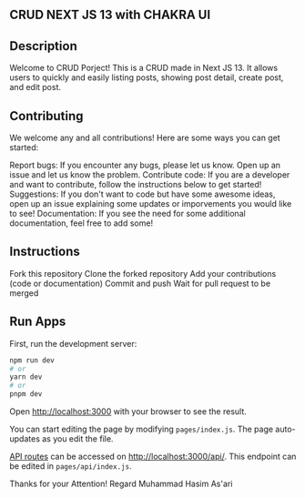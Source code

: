 ## CRUD NEXT JS 13 with CHAKRA UI

## Description
Welcome to CRUD Porject! This is a CRUD made in Next JS 13. It allows users to quickly and easily listing posts, showing post detail, create post, and edit post.

## Contributing
We welcome any and all contributions! Here are some ways you can get started:

Report bugs: If you encounter any bugs, please let us know. Open up an issue and let us know the problem.
Contribute code: If you are a developer and want to contribute, follow the instructions below to get started!
Suggestions: If you don't want to code but have some awesome ideas, open up an issue explaining some updates or imporvements you would like to see!
Documentation: If you see the need for some additional documentation, feel free to add some!

## Instructions
Fork this repository
Clone the forked repository
Add your contributions (code or documentation)
Commit and push
Wait for pull request to be merged

## Run Apps

First, run the development server:
```bash
npm run dev
# or
yarn dev
# or
pnpm dev
```

Open [http://localhost:3000](http://localhost:3000) with your browser to see the result.

You can start editing the page by modifying `pages/index.js`. The page auto-updates as you edit the file.

[API routes](https://nextjs.org/docs/api-routes/introduction) can be accessed on [http://localhost:3000/api/](http://localhost:3000/api/). This endpoint can be edited in `pages/api/index.js`.


Thanks for your Attention!
Regard
Muhammad Hasim As'ari

